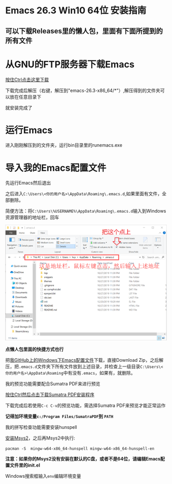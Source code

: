 # Emacs 26.3 Win10 64位 安装指南


## 可以下载Releases里的懒人包，里面有下面所提到的所有文件

# 从GNU的FTP服务器下载Emacs

[按住Ctrl点击这里下载](http://gnu.mirrors.hoobly.com/emacs/windows/emacs-26/emacs-26.3-x86_64.zip)

下载完成后解压（右键，解压到"emacs-26.3-x86_64/*"）,解压得到的文件夹可以放在任意目录下

就安装完成了

# 运行Emacs

进入刚刚解压到的文件夹，运行bin目录里的runemacs.exe

# 导入我的Emacs配置文件

先运行Emacs然后退出

之后进入`C:\Users\<你的用户名>\AppData\Roaming\.emacs.d`,如果里面有文件，全部删除。

简便方法：将`C:\Users\%USERNAME%\AppData\Roaming\.emacs.d`输入到Windows资源管理器的地址栏，回车

![Windows资源管理器地址栏](address.png)

**点懒人包里面的快捷方式也行**

把[我GitHub上的Windows下Emacs配置文件](https://github.com/XipingHu/Emacs-LaTeX-for-Win10)下载，直接Download Zip，之后解压，把`.emacs.d`文件夹下所有文件放到上述目录，并检查上一级目录`C:\Users\<你的用户名>\AppData\Roaming`中有没有`.emacs`，如果有，就删除。

我的预览功能需要配合Sumatra PDF来进行预览

[按住Ctrl然后点击下载Sumatra PDF安装程序](https://www.sumatrapdfreader.org/dl/SumatraPDF-3.1.2-64-install.exe)

下载完成后若使用`C-c C-v`的预览功能，需选择Sumatra PDF来预览才能正常运作

**记得加环境变量`c:/Program Files/SumatraPDF`到 `PATH`**

我的拼写检查功能需要安装hunspell

[安装Msys2](https://github.com/XipingHu/Msys2-Win10-Install-Guide)，之后再Msys2中执行:

`pacman -S  mingw-w64-x86_64-hunspell mingw-w64-x86_64-hunspell-en`

**注意：如果你的Msys2没有安装在默认的C盘，或者不是64位，请编辑Emacs配置文件里的init.el**

Windows搜索框输入`env`编辑环境变量

